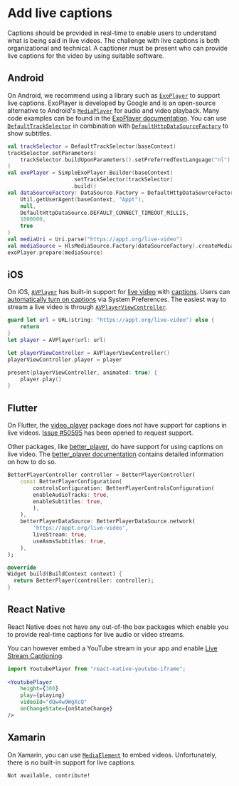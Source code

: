 # Add live captions

Captions should be provided in real-time to enable users to understand what is being said in live videos. The challenge with live captions is both organizational and technical. A captioner must be present who can provide live captions for the video by using suitable software.

## Android

On Android, we recommend using a library such as [`ExoPlayer`](https://github.com/google/ExoPlayer) to support live captions. ExoPlayer is developed by Google and is an open-source alternative to Android's [`MediaPlayer`](https://developer.android.com/reference/android/media/MediaPlayer) for audio and video playback. Many code examples can be found in the [ExoPlayer documentation](https://exoplayer.dev/). You can use [`DefaultTrackSelector`](https://exoplayer.dev/doc/reference/index.html?com/google/android/exoplayer2/trackselection/DefaultTrackSelector.html) in combination with [`DefaultHttpDataSourceFactory`](https://exoplayer.dev/doc/reference/com/google/android/exoplayer2/upstream/DefaultHttpDataSource.html) to show subtitles.

```kotlin
val trackSelector = DefaultTrackSelector(baseContext)
trackSelector.setParameters(
    trackSelector.buildUponParameters().setPreferredTextLanguage("nl")
)
val exoPlayer = SimpleExoPlayer.Builder(baseContext)
                    .setTrackSelector(trackSelector)
                    .build()
val dataSourceFactory: DataSource.Factory = DefaultHttpDataSourceFactory(
    Util.getUserAgent(baseContext, "Appt"),
    null,
    DefaultHttpDataSource.DEFAULT_CONNECT_TIMEOUT_MILLIS,
    1800000,
    true
)
val mediaUri = Uri.parse("https://appt.org/live-video")
val mediaSource = HlsMediaSource.Factory(dataSourceFactory).createMediaSource(mediaUri)
exoPlayer.prepare(mediaSource)
```

## iOS

On iOS, [`AVPlayer`](https://developer.apple.com/documentation/avfoundation/avplayer) has built-in support for [live video](https://developer.apple.com/documentation/avfoundation/media_playback_and_selection/using_avfoundation_to_play_and_persist_http_live_streams) with [captions](https://developer.apple.com/documentation/avfoundation/media_playback_and_selection/adding_subtitles_and_alternative_audio_tracks). Users can [automatically turn on captions](https://support.apple.com/guide/iphone/subtitles-and-captions-iph3e2e23d1/ios) via System Preferences. The easiest way to stream a live video is through [`AVPlayerViewController`](https://developer.apple.com/documentation/avkit/avplayerviewcontroller).

```swift
guard let url = URL(string: "https://appt.org/live-video") else { 
    return 
}
let player = AVPlayer(url: url)

let playerViewController = AVPlayerViewController()
playerViewController.player = player

present(playerViewController, animated: true) {
    player.play()
}
```

## Flutter

On Flutter, the [video_player](https://pub.dev/packages/video_player) package does not have support for captions in live videos. [Issue #50595](https://github.com/flutter/flutter/issues/50595) has been opened to request support.

Other packages, like [better_player](https://pub.dev/packages/better_player), do have support for using captions on live video. The [better_player documentation](https://jhomlala.github.io/betterplayer/#/README) contains detailed information on how to do so.

```dart
BetterPlayerController controller = BetterPlayerController(
    const BetterPlayerConfiguration(
        controlsConfiguration: BetterPlayerControlsConfiguration(
        enableAudioTracks: true,
        enableSubtitles: true,
        ),
    ),
    betterPlayerDataSource: BetterPlayerDataSource.network(
        'https://appt.org/live-video', 
        liveStream: true,
        useAsmsSubtitles: true,
    ),
);

@override
Widget build(BuildContext context) {
  return BetterPlayer(controller: controller);
}
```

## React Native

React Native does not have any out-of-the box packages which enable you to provide real-time captions for live audio or video streams.

You can however embed a YouTube stream in your app and enable [Live Stream Captioning](https://support.google.com/youtube/thread/129769858/updates-to-captions-and-audio-features-on-youtube?hl=en).

```jsx
import YoutubePlayer from "react-native-youtube-iframe";
  
<YoutubePlayer
    height={300}
    play={playing}
    videoId="dQw4w9WgXcQ"
    onChangeState={onStateChange}
/>
```

## Xamarin

On Xamarin, you can use [`MediaElement`](https://docs.microsoft.com/en-us/xamarin/community-toolkit/views/mediaelement) to embed videos. Unfortunately, there is no built-in support for live captions.

```xml
Not available, contribute!
```
